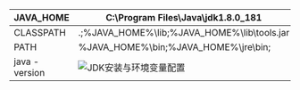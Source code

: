 | JAVA_HOME     | C:\Program Files\Java\jdk1.8.0_181                           |      |
| ------------- | ------------------------------------------------------------ | ---- |
| CLASSPATH     | .;%JAVA_HOME%\lib;%JAVA_HOME%\lib\tools.jar                  |      |
| PATH          | %JAVA_HOME%\bin;%JAVA_HOME%\jre\bin;                         |      |
| java -version | ![JDK安装与环境变量配置](D:\Typora_pic\9f2f070828381f30d18e5a5ca9014c086f06f0b4-1577201370581.jpg) |      |

